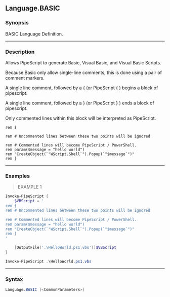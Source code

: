 Language.BASIC
--------------

### Synopsis
BASIC Language Definition.

---

### Description

Allows PipeScript to generate Basic, Visual Basic, and Visual Basic Scripts.

Because Basic only allow single-line comments, this is done using a pair of comment markers.

A single line comment, followed by a { (or PipeScript { ) begins a block of pipescript.

A single line comment, followed by a } (or PipeScript } ) ends a block of pipescript.

Only commented lines within this block will be interpreted as PipeScript.
        
```VBScript    
rem {

rem # Uncommented lines between these two points will be ignored

rem # Commented lines will become PipeScript / PowerShell.
rem param($message = "hello world")
rem "CreateObject(`"WScript.Shell`").Popup(`"$message`")" 
rem }
```

---

### Examples
> EXAMPLE 1

```PowerShell
Invoke-PipeScript {
    $VBScript = '    
rem {
rem # Uncommented lines between these two points will be ignored

rem # Commented lines will become PipeScript / PowerShell.
rem param($message = "hello world")
rem "CreateObject(`"WScript.Shell`").Popup(`"$message`")" 
rem }
'

    [OutputFile('.\HelloWorld.ps1.vbs')]$VBScript
}

Invoke-PipeScript .\HelloWorld.ps1.vbs
```

---

### Syntax
```PowerShell
Language.BASIC [<CommonParameters>]
```

